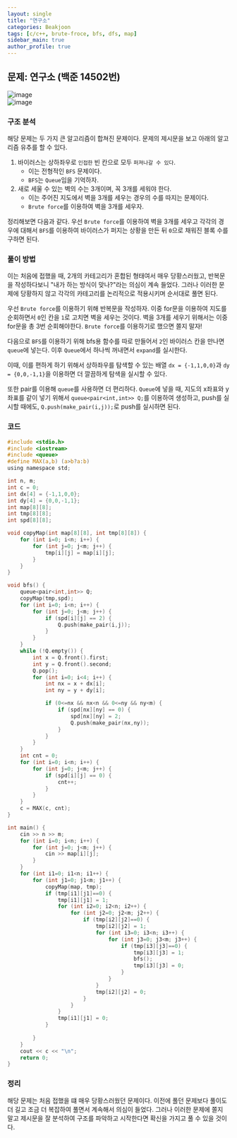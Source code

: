 ```yaml
---  
layout: single
title: "연구소"  
categories: Beakjoon  
tags: [c/c++, brute-froce, bfs, dfs, map]  
sidebar_main: true  
author_profile: true  
---  
```

  
## 문제: 연구소 (백준 14502번)  
![image](https://user-images.githubusercontent.com/68364886/154901425-7be95934-b42e-4f23-984d-c783df7f8bcc.png)  
![image](https://user-images.githubusercontent.com/68364886/154901473-7a79b0c1-0a6c-42f0-9aba-63fd866fc677.png)  
  
### 구조 분석  
해당 문제는 두 가지 큰 알고리즘이 합쳐진 문제이다. 문제의 제시문을 보고 아래의 알고리즘 유추를 할 수 있다.  
1. 바이러스는 상하좌우로 `인접한` 빈 칸으로 모두 `퍼져나갈 수 있다`.  
   - 이는 전형적인 `BFS` 문제이다.  
   - `BFS`는 `Queue`임을 기억하자.  
2. 새로 세울 수 있는 벽의 수는 3개이며, 꼭 3개를 세워야 한다.  
   - 이는 주어진 지도에서 벽을 3개를 세우는 경우의 수를 따지는 문제이다.  
   - `Brute force`를 이용하여 벽을 3개를 세우자.  
  
정리해보면 다음과 같다. 우선 `Brute force`를 이용하여 벽을 3개를 세우고 각각의 경우에 대해서 `BFS`를 이용하여 바이러스가 퍼지는 상황을 만든 뒤 `0`으로 채워진 블록 수를 구하면 된다.  
  
### 풀이 방법  
이는 처음에 접했을 때, 2개의 카테고리가 혼합된 형태여서 매우 당황스러웠고, 반복문을 작성하다보니 "내가 하는 방식이 맞나?"라는 의심이 계속 들었다. 그러나 이러한 문제에 당황하지 않고 각각의 카테고리를 논리적으로 적용시키며 순서대로 풀면 된다.  
  
우선 `Brute force`를 이용하기 위해 반복문을 작성하자. 이중 for문을 이용하여 지도를 순회하면서 `0`인 칸을 `1`로 고치면 벽을 세우는 것이다. 벽을 3개를 세우기 위해서는 이중 for문을 총 3번 순회해야한다. `Brute force`를 이용하기로 했으면 쫄지 말자!  
  
다음으로 `BFS`를 이용하기 위해 bfs용 함수를 따로 만들어서 `2`인 바이러스 칸을 만나면 `queue`에 넣는다. 이후 `Queue`에서 하나씩 꺼내면서 `expand`를 실시한다.  
    
이때, 이를 편하게 하기 위해서 상하좌우를 탐색할 수 있는 배열 `dx = {-1,1,0,0}`과 `dy = {0,0,-1,1}`을 이용하면 더 깔끔하게 탐색을 실시할 수 있다.  
  
또한 pair를 이용해 `queue`를 사용하면 더 편리하다. `Queue`에 넣을 때, 지도의 x좌표와 y좌표를 같이 넣기 위해서 `queue<pair<int,int>> Q;`를 이용하여 생성하고, push를 실시할 때에도, `Q.push(make_pair(i,j));`로 push를 실시하면 된다.  
  
### 코드  
```c  
#include <stdio.h>
#include <iostream>
#include <queue>
#define MAX(a,b) (a>b?a:b)
using namespace std;

int n, m;
int c = 0;
int dx[4] = {-1,1,0,0};
int dy[4] = {0,0,-1,1};
int map[8][8];
int tmp[8][8];
int spd[8][8];

void copyMap(int map[8][8], int tmp[8][8]) {
    for (int i=0; i<n; i++) {
        for (int j=0; j<m; j++) {
            tmp[i][j] = map[i][j];
        }
    }
}

void bfs() {
    queue<pair<int,int>> Q;
    copyMap(tmp,spd);
    for (int i=0; i<n; i++) {
        for (int j=0; j<m; j++) {
            if (spd[i][j] == 2) {
                Q.push(make_pair(i,j));
            }
        }
    }
    while (!Q.empty()) {
        int x = Q.front().first;
        int y = Q.front().second;
        Q.pop();
        for (int i=0; i<4; i++) {
            int nx = x + dx[i];
            int ny = y + dy[i];

            if (0<=nx && nx<n && 0<=ny && ny<m) {
                if (spd[nx][ny] == 0) {
                    spd[nx][ny] = 2;
                    Q.push(make_pair(nx,ny));
                }
            }
        }
    }
    int cnt = 0;
    for (int i=0; i<n; i++) {
        for (int j=0; j<m; j++) {
            if (spd[i][j] == 0) {
                cnt++;
            }
        }
    }
    c = MAX(c, cnt);
}

int main() {
    cin >> n >> m;
    for (int i=0; i<n; i++) {
        for (int j=0; j<m; j++) {
            cin >> map[i][j];
        }
    }
    for (int i1=0; i1<n; i1++) {
        for (int j1=0; j1<m; j1++) {
            copyMap(map, tmp);
            if (tmp[i1][j1]==0) {
                tmp[i1][j1] = 1;
                for (int i2=0; i2<n; i2++) {
                    for (int j2=0; j2<m; j2++) {
                        if (tmp[i2][j2]==0) {
                            tmp[i2][j2] = 1;
                            for (int i3=0; i3<n; i3++) {
                                for (int j3=0; j3<m; j3++) {
                                    if (tmp[i3][j3]==0) {
                                        tmp[i3][j3] = 1;
                                        bfs();
                                        tmp[i3][j3] = 0;
                                    }
                                }
                            }
                            tmp[i2][j2] = 0;
                        }
                    }
                }
                tmp[i1][j1] = 0;
            }
            
        }
    }
    cout << c << "\n";
    return 0;
}  
```  
  
### 정리  
해당 문제는 처음 접했을 떄 매우 당황스러웠던 문제이다. 이전에 풀던 문제보다 풀이도 더 길고 조금 더 복잡하여 풀면서 계속해서 의심이 들었다. 그러나 이러한 문제에 쫄지 말고 제시문을 잘 분석하여 구조를 파악하고 시작한다면 확신을 가지고 풀 수 있을 것이다.  
